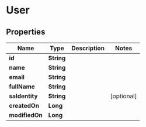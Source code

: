 
# User

## Properties
Name | Type | Description | Notes
------------ | ------------- | ------------- | -------------
**id** | **String** |  | 
**name** | **String** |  | 
**email** | **String** |  | 
**fullName** | **String** |  | 
**saIdentity** | **String** |  |  [optional]
**createdOn** | **Long** |  | 
**modifiedOn** | **Long** |  | 



